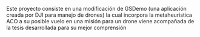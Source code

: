 Este proyecto consiste en una modificación de GSDemo (una aplicación creada por DJI para manejo de drones) la cual incorpora la metaheuristica ACO a su posible vuelo en una misión para un drone
viene acompañada de la tesis desarrollada para su mejor comprensión